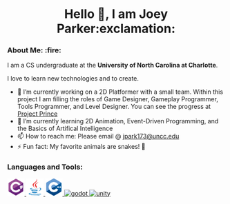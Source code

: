 <h1 align="center">Hello 👋, I am Joey Parker:exclamation:</h1>

<h3 align="left">About Me: :fire:</h3>

I am a CS undergraduate at the **University of North Carolina at Charlotte**.

I love to learn new technologies and to create.

- 🔭 I’m currently working on a 2D Platformer with a small team. Within this project I am filling the roles of Game Designer, Gameplay Programmer, Tools Programmer, and Level Designer. You can see the progress at [Project Prince](https://github.com/miad2401/ProjectPrince)
- 🌱 I’m currently learning 2D Animation, Event-Driven Programming, and the Basics of Artifical Intelligence
- 📫 How to reach me: Please email @ jpark173@uncc.edu
- ⚡ Fun fact: My favorite animals are snakes! :snake:

<h3 align="left">Languages and Tools:</h3>
<p align="left"> </a> <a href="https://www.w3schools.com/cs/" target="_blank" rel="noreferrer"> <img src="https://raw.githubusercontent.com/devicons/devicon/master/icons/csharp/csharp-original.svg" alt="csharp" width="40" height="40"/> </a> <a href="https://www.java.com" target="_blank" rel="noreferrer"> <img src="https://raw.githubusercontent.com/devicons/devicon/master/icons/java/java-original.svg" alt="java" width="40" height="40"/> </a> <a href="https://www.w3schools.com/cpp/" target="_blank" rel="noreferrer"> <img src="https://raw.githubusercontent.com/devicons/devicon/master/icons/cplusplus/cplusplus-original.svg" alt="cplusplus" width="40" height="40"/> </a> 
<a href="https://godotengine.org/" target="_blank" rel="noreferrer"> <img src=https://godotengine.org/themes/godotengine/assets/press/icon_color.png alt="godot" width="40" height="40"/>
<a href="https://unity.com/" target="_blank" rel="noreferrer"> <img src="https://www.vectorlogo.zone/logos/unity3d/unity3d-icon.svg" alt="unity" width="40" height="40"/> </a> </p>
